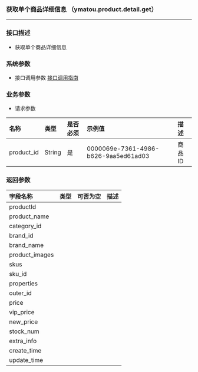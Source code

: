 ### 获取单个商品详细信息 （ymatou.product.detail.get）

---

### 接口描述

* 获取单个商品详细信息

### 系统参数

* 接口调用参数 [接口调用指南](/openapi/how-to-call-api.md)

### 业务参数

* 请求参数

| 名称 | 类型 | 是否必须 | 示例值 | 描述 |
| :--- | :--- | :--- | :--- | :--- |
| product\_id | String | 是 | 0000069e-7361-4986-b626-9aa5ed61ad03 | 商品ID |

### 返回参数

| 字段名称 | 类型 | 可否为空 | 描述 |
| :--- | :--- | :--- | :--- |
| productId |  |  |  |
| product\_name |  |  |  |
| category\_id |  |  |  |
| brand\_id |  |  |  |
| brand\_name |  |  |  |
| product\_images |  |  |  |
| skus |  |  |  |
| sku\_id |  |  |  |
| properties |  |  |  |
| outer\_id |  |  |  |
| price |  |  |  |
| vip\_price |  |  |  |
| new\_price |  |  |  |
| stock\_num |  |  |  |
| extra\_info |  |  |  |
| create\_time |  |  |  |
| update\_time |  |  |  |



